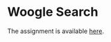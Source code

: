 # Woogle Search
The assignment is available [here](https://docs.google.com/document/d/1KGLnxdvynIjubqjYWtaJ8M9vAeW8BepCcAUydiEjit0/edit?usp=sharing).

